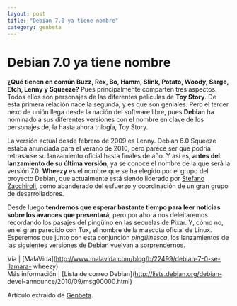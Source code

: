 ```yaml
---
layout: post
title: "Debian 7.0 ya tiene nombre"
category: genbeta
---
```


# Debian 7.0 ya tiene nombre

**¿Qué tienen en común Buzz, Rex, Bo, Hamm, Slink, Potato, Woody, Sarge, Etch, Lenny y Squeeze?** Pues principalmente comparten tres aspectos. Todos ellos son personajes de las diferentes películas de **Toy Story**. De esta primera relación nace la segunda, y es que son geniales. Pero el tercer nexo de unión llega desde la nación del software libre, pues **Debian** ha nominado a sus diferentes versiones con el nombre en clave de los personajes de, la hasta ahora trilogía, Toy Story.

La versión actual desde febrero de 2009 es Lenny. Debian 6.0 Squeeze estaba
anunciada para el verano de 2010, pero parece ser que podría retrasarse su
lanzamiento oficial hasta finales de año. Y así es, **antes del lanzamiento de
su última versión**, ya se conoce el nombre de la que será la versión 7.0.
**Wheezy** es el nombre que se ha elegido por el grupo del proyecto Debian,
que actualmente está siendo liderado por [Stefano
Zacchiroli](http://upsilon.cc/~zack/), como abanderado del esfuerzo y
coordinación de un gran grupo de desarrolladores.

Desde luego **tendremos que esperar bastante tiempo para leer noticias sobre
los avances que presentará**, pero por ahora nos deleitaremos recordando los
pasajes del pingüino en las secuelas de Pixar. Y, cómo no, en el gran parecido
con Tux, el nombre de la mascota oficial de Linux. Esperemos que junto con
esta conjunción _pingüinesca_, los lanzamientos de las siguientes versiones de
Debian vuelvan a sorprendernos.

Vía | [MalaVida](http://www.malavida.com/blog/b/22499/debian-7-0-se-llamara-
wheezy)  
Más información | [Lista de correo Debian](http://lists.debian.org/debian-
devel-announce/2010/09/msg00000.html)

Artículo extraído de [Genbeta](http://www.genbeta.com).